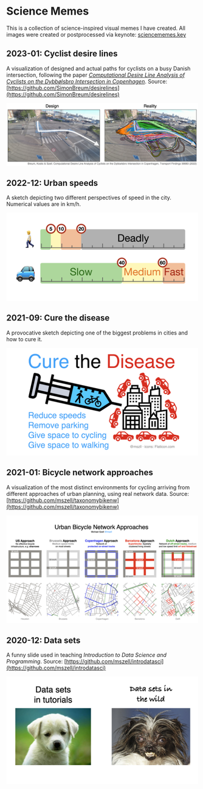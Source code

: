 # Science Memes
This is a collection of science-inspired visual memes I have created. All images were created or postprocessed via keynote: [sciencememes.key](sciencememes.key)

## 2023-01: Cyclist desire lines
A visualization of designed and actual paths for cyclists on a busy Danish intersection, following the paper [*Computational Desire Line Analysis of Cyclists on the Dybbølsbro Intersection in Copenhagen*](https://findingspress.org/article/56683-computational-desire-line-analysis-of-cyclists-on-the-dybbolsbro-intersection-in-copenhagen). Source: [https://github.com/SimonBreum/desirelines](https://github.com/SimonBreum/desirelines)

![Cyclist desire lines](images/202301cyclistdesirelines.png "Cyclist desire lines")

## 2022-12: Urban speeds
A sketch depicting two different perspectives of speed in the city. Numerical values are in km/h.

![Urban speeds](images/202212urbanspeeds.png "Urban speeds")

## 2021-09: Cure the disease
A provocative sketch depicting one of the biggest problems in cities and how to cure it.

![Cure the disease](images/202109curedisease.png "Cure the disease")

## 2021-01: Bicycle network approaches
A visualization of the most distinct environments for cycling arriving from different approaches of urban planning, using real network data. Source: [https://github.com/mszell/taxonomybikenw](https://github.com/mszell/taxonomybikenw)

![Bicycle network approaches](images/202101bikenwapproaches.png "Bicycle network approaches")

## 2020-12: Data sets
A funny slide used in teaching *Introduction to Data Science and Programming*. Source: [https://github.com/mszell/introdatasci](https://github.com/mszell/introdatasci)

![Data sets](images/202012datasets.png "Data sets")
